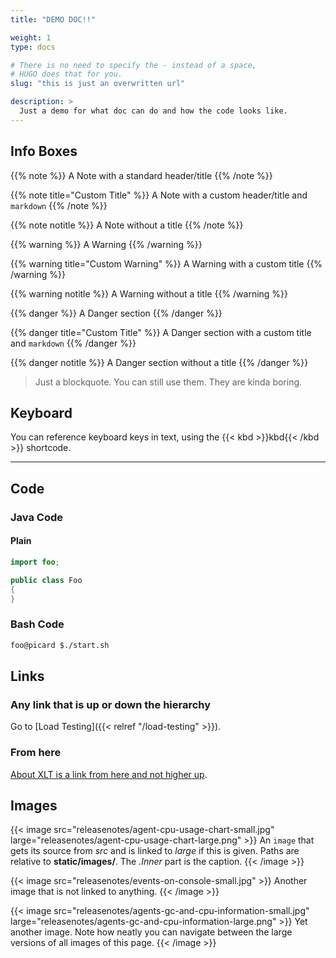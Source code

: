 ```yaml
---
title: "DEMO DOC!!"

weight: 1
type: docs

# There is no need to specify the - instead of a space, 
# HUGO does that for you.
slug: "this is just an overwritten url"

description: >
  Just a demo for what doc can do and how the code looks like.
---
```




## Info Boxes
{{% note %}}
A Note with a standard header/title
{{% /note %}}

{{% note title="Custom Title" %}}
A Note with a custom header/title and `markdown`
{{% /note %}}

{{% note notitle %}}
A Note without a title
{{% /note %}}

{{% warning %}}
A Warning
{{% /warning %}}

{{% warning title="Custom Warning" %}}
A Warning with a custom title
{{% /warning %}}

{{% warning notitle %}}
A Warning without a title
{{% /warning %}}

{{% danger %}}
A Danger section
{{% /danger %}}

{{% danger title="Custom Title" %}}
A Danger section with a custom title and `markdown`
{{% /danger %}}

{{% danger notitle %}}
A Danger section without a title
{{% /danger %}}

> Just a blockquote. You can still use them. They are kinda boring.

## Keyboard
You can reference keyboard keys in text, using the {{< kbd >}}kbd{{< /kbd >}} shortcode.

---
## Code

### Java Code
#### Plain

```java
import foo;

public class Foo
{
}
```

### Bash Code
```bash
foo@picard $./start.sh
```

## Links
### Any link that is up or down the hierarchy
Go to [Load Testing]({{< relref "/load-testing" >}}).


### From here
[About XLT is a link from here and not higher up](../10-history).

## Images
{{< image src="releasenotes/agent-cpu-usage-chart-small.jpg" large="releasenotes/agent-cpu-usage-chart-large.png" >}}
An `image` that gets its source from *src* and is linked to *large* if this is given. Paths are relative to **static/images/**. The *.Inner* part is the caption.
{{< /image >}}

{{< image src="releasenotes/events-on-console-small.jpg" >}}
Another image that is not linked to anything.
{{< /image >}}

{{< image src="releasenotes/agents-gc-and-cpu-information-small.jpg" large="releasenotes/agents-gc-and-cpu-information-large.png" >}}
Yet another image. Note how neatly you can navigate between the large versions of all images of this page.
{{< /image >}}




